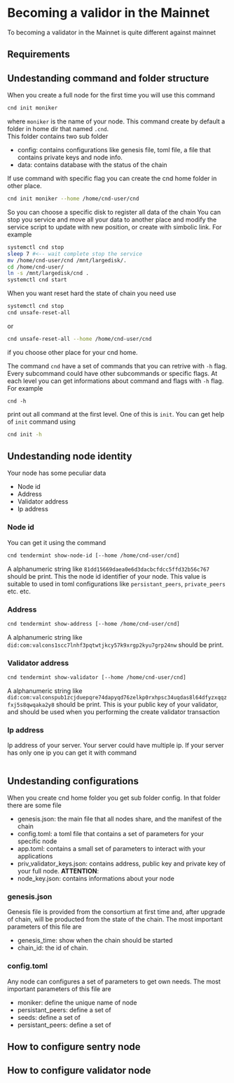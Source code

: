 # Becoming a validor in the Mainnet

To becoming a validator in the Mainnet is quite different against mainnet



## Requirements


## Undestanding command and folder structure

When you create a full node for the first time you will use this command

```bash
cnd init moniker
```

where `moniker` is the name of your node.
This command create by default a folder in home dir that named `.cnd`.    
This folder contains two sub folder 

* config: contains configurations like genesis file, toml file, a file that contains private keys and node info.
* data: contains database with the status of the chain
  
If use command with specific flag you can create the cnd home folder in other place. 

```bash
cnd init moniker --home /home/cnd-user/cnd
```

So you can choose a specific disk to register all data of the chain
You can stop you service and move all your data to another place and modify the service script to update with new position, or create with simbolic link. For example

```bash
systemctl cnd stop
sleep 7 #<-- wait complete stop the service
mv /home/cnd-user/cnd /mnt/largedisk/.
cd /home/cnd-user/
ln -s /mnt/largedisk/cnd .
systemctl cnd start
```

When you want reset hard the state of chain you need use

```bash
systemctl cnd stop
cnd unsafe-reset-all
```

or
```bash
cnd unsafe-reset-all --home /home/cnd-user/cnd
```

if you choose other place for your cnd home.    

The command `cnd`  have a set of commands that you can retrive with `-h` flag. Every subcommand could have other subcommands or specific flags. At each level you can get informations about command and flags with `-h` flag.    
For example 

```bahs
cnd -h
```

print out all command at the first level. One of this is `init`. You can get help of `init` command using

```bash
cnd init -h
```



## Undestanding node identity

Your node has some peculiar data

* Node id
* Address
* Validator address
* Ip address

### Node id

You can get it using the command

```bash
cnd tendermint show-node-id [--home /home/cnd-user/cnd]
```

A alphanumeric string like `81dd15669daea0e6d3dacbcfdcc5ffd32b56c767` should be print. This the node id identifier of your node.
This value is suitable to used in toml configurations like `persistant_peers`, `private_peers` etc. etc.


### Address

```bash
cnd tendermint show-address [--home /home/cnd-user/cnd]
```


A alphanumeric string like `did:com:valcons1scc7lnhf3pqtwtjkcy57k9xrgp2kyu7grp24nw` should be print.

### Validator address

```bash
cnd tendermint show-validator [--home /home/cnd-user/cnd]
```


A alphanumeric string like `did:com:valconspub1zcjduepqre74dapyqd76zelkp0rxhpsc34uqdas8l64dfyzxqqzfxj5s8qwqaka2y8` should be print. This is your public key of your validator, and should be used when you performing the create validator transaction


### Ip address

Ip address of your server. Your server could have multiple ip. If your server has only one ip you can get it with command 

```bash

```







## Undestanding configurations

When you create cnd home folder you get sub folder config.
In that folder there are some file

* genesis.json: the main file that all nodes share, and the manifest of the chain
* config.toml: a toml file that contains a set of parameters for your specific node
* app.toml: contains a small set of parameters to interact with your applications
* priv_validator_keys.json: contains address, public key and private key of your full node. **ATTENTION**: 
* node_key.json: contains informations about your node

### genesis.json

Genesis file is provided from the consortium at first time and, after upgrade of chain, will be producted from the state of the chain.
The most important parameters of this file are
* genesis_time: show when the chain should be started
* chain_id: the id of chain.
  


### config.toml

Any node can configures a set of parameters to get own needs.
The most important parameters of this file are

* moniker: define the unique name of node
* persistant_peers: define a set of 
* seeds: define a set of 
* persistant_peers: define a set of 


## How to configure sentry node



## How to configure validator node



## 
